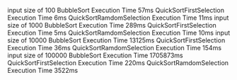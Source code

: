 input size of 100
BubbleSort Execution Time 57ms
QuickSortFirstSelection Execution Time 6ms
QuickSortRamdomSelection Execution Time 11ms
input size of 1000
BubbleSort Execution Time 289ms
QuickSortFirstSelection Execution Time 5ms
QuickSortRamdomSelection Execution Time 10ms
input size of 10000
BubbleSort Execution Time 13125ms
QuickSortFirstSelection Execution Time 36ms
QuickSortRamdomSelection Execution Time 154ms
input size of 100000
BubbleSort Execution Time 1705873ms
QuickSortFirstSelection Execution Time 220ms
QuickSortRamdomSelection Execution Time 3522ms